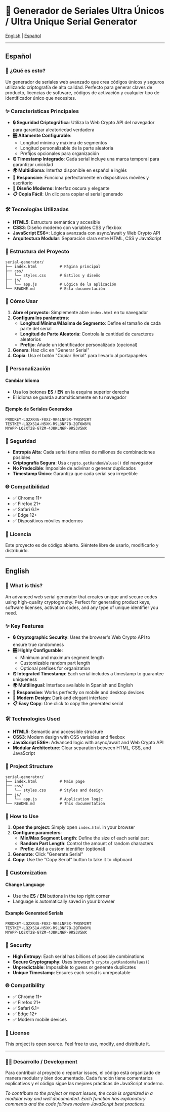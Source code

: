 # 🔑 Generador de Seriales Ultra Únicos / Ultra Unique Serial Generator

[English](#english) | [Español](#español)

---

## Español

### 🚀 ¿Qué es esto?

Un generador de seriales web avanzado que crea códigos únicos y seguros utilizando criptografía de alta calidad. Perfecto para generar claves de producto, licencias de software, códigos de activación y cualquier tipo de identificador único que necesites.

### ✨ Características Principales

- **🔒 Seguridad Criptográfica**: Utiliza la Web Crypto API del navegador para garantizar aleatoriedad verdadera
- **🎛️ Altamente Configurable**: 
  - Longitud mínima y máxima de segmentos
  - Longitud personalizable de la parte aleatoria
  - Prefijos opcionales para organización
- **⏰ Timestamp Integrado**: Cada serial incluye una marca temporal para garantizar unicidad
- **🌍 Multiidioma**: Interfaz disponible en español e inglés
- **📱 Responsive**: Funciona perfectamente en dispositivos móviles y escritorio
- **🎨 Diseño Moderno**: Interfaz oscura y elegante
- **📋 Copia Fácil**: Un clic para copiar el serial generado

### 🛠️ Tecnologías Utilizadas

- **HTML5**: Estructura semántica y accesible
- **CSS3**: Diseño moderno con variables CSS y flexbox
- **JavaScript ES6+**: Lógica avanzada con async/await y Web Crypto API
- **Arquitectura Modular**: Separación clara entre HTML, CSS y JavaScript

### 📁 Estructura del Proyecto

```
serial-generator/
├── index.html          # Página principal
├── css/
│   └── styles.css      # Estilos y diseño
├── js/
│   └── app.js          # Lógica de la aplicación
└── README.md           # Esta documentación
```

### 🚀 Cómo Usar

1. **Abre el proyecto**: Simplemente abre `index.html` en tu navegador
2. **Configura los parámetros**:
   - **Longitud Mínima/Máxima de Segmento**: Define el tamaño de cada parte del serial
   - **Longitud de Parte Aleatoria**: Controla la cantidad de caracteres aleatorios
   - **Prefijo**: Añade un identificador personalizado (opcional)
3. **Genera**: Haz clic en "Generar Serial"
4. **Copia**: Usa el botón "Copiar Serial" para llevarlo al portapapeles

### 🔧 Personalización

#### Cambiar Idioma
- Usa los botones **ES** / **EN** en la esquina superior derecha
- El idioma se guarda automáticamente en tu navegador

#### Ejemplo de Seriales Generados
```
PRODKEY-LQ2XR4G-F8X2-9K4LNP3X-7WQ5M2RT
TESTKEY-LQ2XS1A-H5XK-R9L3NF7B-2QT6W8YU
MYAPP-LQ2XT2B-G7ZM-4J8KLN6P-9RS3V5WX
```

### 🔐 Seguridad

- **Entropía Alta**: Cada serial tiene miles de millones de combinaciones posibles
- **Criptografía Segura**: Usa `crypto.getRandomValues()` del navegador
- **No Predecible**: Imposible de adivinar o generar duplicados
- **Timestamp Único**: Garantiza que cada serial sea irrepetible

### 🌐 Compatibilidad

- ✅ Chrome 11+
- ✅ Firefox 21+
- ✅ Safari 6.1+
- ✅ Edge 12+
- ✅ Dispositivos móviles modernos

### 📄 Licencia

Este proyecto es de código abierto. Siéntete libre de usarlo, modificarlo y distribuirlo.

---

## English

### 🚀 What is this?

An advanced web serial generator that creates unique and secure codes using high-quality cryptography. Perfect for generating product keys, software licenses, activation codes, and any type of unique identifier you need.

### ✨ Key Features

- **🔒 Cryptographic Security**: Uses the browser's Web Crypto API to ensure true randomness
- **🎛️ Highly Configurable**: 
  - Minimum and maximum segment length
  - Customizable random part length
  - Optional prefixes for organization
- **⏰ Integrated Timestamp**: Each serial includes a timestamp to guarantee uniqueness
- **🌍 Multilingual**: Interface available in Spanish and English
- **📱 Responsive**: Works perfectly on mobile and desktop devices
- **🎨 Modern Design**: Dark and elegant interface
- **📋 Easy Copy**: One click to copy the generated serial

### 🛠️ Technologies Used

- **HTML5**: Semantic and accessible structure
- **CSS3**: Modern design with CSS variables and flexbox
- **JavaScript ES6+**: Advanced logic with async/await and Web Crypto API
- **Modular Architecture**: Clear separation between HTML, CSS, and JavaScript

### 📁 Project Structure

```
serial-generator/
├── index.html          # Main page
├── css/
│   └── styles.css      # Styles and design
├── js/
│   └── app.js          # Application logic
└── README.md           # This documentation
```

### 🚀 How to Use

1. **Open the project**: Simply open `index.html` in your browser
2. **Configure parameters**:
   - **Min/Max Segment Length**: Define the size of each serial part
   - **Random Part Length**: Control the amount of random characters
   - **Prefix**: Add a custom identifier (optional)
3. **Generate**: Click "Generate Serial"
4. **Copy**: Use the "Copy Serial" button to take it to clipboard

### 🔧 Customization

#### Change Language
- Use the **ES** / **EN** buttons in the top right corner
- Language is automatically saved in your browser

#### Example Generated Serials
```
PRODKEY-LQ2XR4G-F8X2-9K4LNP3X-7WQ5M2RT
TESTKEY-LQ2XS1A-H5XK-R9L3NF7B-2QT6W8YU
MYAPP-LQ2XT2B-G7ZM-4J8KLN6P-9RS3V5WX
```

### 🔐 Security

- **High Entropy**: Each serial has billions of possible combinations
- **Secure Cryptography**: Uses browser's `crypto.getRandomValues()`
- **Unpredictable**: Impossible to guess or generate duplicates
- **Unique Timestamp**: Ensures each serial is unrepeatable

### 🌐 Compatibility

- ✅ Chrome 11+
- ✅ Firefox 21+
- ✅ Safari 6.1+
- ✅ Edge 12+
- ✅ Modern mobile devices

### 📄 License

This project is open source. Feel free to use, modify, and distribute it.

---

### 👨‍💻 Desarrollo / Development

Para contribuir al proyecto o reportar issues, el código está organizado de manera modular y bien documentado. Cada función tiene comentarios explicativos y el código sigue las mejores prácticas de JavaScript moderno.

*To contribute to the project or report issues, the code is organized in a modular way and well documented. Each function has explanatory comments and the code follows modern JavaScript best practices.*
